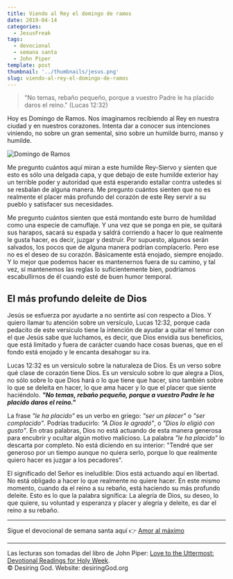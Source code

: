 ```yaml
---
title: Viendo al Rey el domingo de ramos
date: 2019-04-14
categories:
  - JesusFreak
tags:
  - devocional
  - semana santa
  - John Piper
template: post
thumbnail: '../thumbnails/jesus.png'
slug: viendo-al-rey-el-domingo-de-ramos
---
```


> "No temas, rebaño pequeño, porque a vuestro Padre le ha placido daros el reino." (Lucas 12:32)

Hoy es Domingo de Ramos. Nos imaginamos recibiendo al Rey en nuestra ciudad y en nuestros corazones. Intenta dar a conocer sus intenciones viniendo, no sobre un gran semental, sino sobre un humilde burro, manso y humilde.

![Domingo de Ramos](https://i.imgur.com/cpfXrZq.png)

Me pregunto cuántos aquí miran a este humilde Rey-Siervo y sienten que esto es sólo una delgada capa, y que debajo de este humilde exterior hay un terrible poder y autoridad que está esperando estallar contra ustedes si se resbalan de alguna manera. Me pregunto cuántos sienten que no es realmente el placer más profundo del corazón de este Rey servir a su pueblo y satisfacer sus necesidades.

Me pregunto cuántos sienten que está montando este burro de humildad como una especie de camuflaje. Y una vez que se ponga en pie, se quitará sus harapos, sacará su espada y saldrá corriendo a hacer lo que realmente le gusta hacer, es decir, juzgar y destruir. Por supuesto, algunos serán salvados, los pocos que de alguna manera podrían complacerlo. Pero ese no es el deseo de su corazón. Básicamente está enojado, siempre enojado. Y lo mejor que podemos hacer es mantenernos fuera de su camino, y tal vez, si mantenemos las reglas lo suficientemente bien, podríamos escabullirnos de él cuando esté de buen humor temporal.

## El más profundo deleite de Dios

Jesús se esfuerza por ayudarte a no sentirte así con respecto a Dios. Y quiero llamar tu atención sobre un versículo, Lucas 12:32, porque cada pedacito de este versículo tiene la intención de ayudar a quitar el temor con el que Jesús sabe que luchamos, es decir, que Dios envidia sus beneficios, que está limitado y fuera de carácter cuando hace cosas buenas, que en el fondo está enojado y le encanta desahogar su ira.

Lucas 12:32 es un versículo sobre la naturaleza de Dios. Es un verso sobre qué clase de corazón tiene Dios. Es un versículo sobre lo que alegra a Dios, no sólo sobre lo que Dios hará o lo que tiene que hacer, sino también sobre lo que se deleita en hacer, lo que ama hacer y lo que el placer que siente haciéndolo. **_"No temas, rebaño pequeño, porque a vuestro Padre le ha placido daros el reino."_**

La frase _"le ha placido"_ es un verbo en griego: _"ser un placer"_ o _"ser complacido"_. Podrías traducirlo: _"A Dios le agradó"_, o _"Dios lo eligió con gusto"_. En otras palabras, Dios no está actuando de esta manera generosa para encubrir y ocultar algún motivo malicioso. La palabra _"le ha placido"_ lo descarta por completo. No está diciendo en su interior: "Tendré que ser generoso por un tiempo aunque no quiera serlo, porque lo que realmente quiero hacer es juzgar a los pecadores".

El significado del Señor es ineludible: Dios está actuando aquí en libertad. No está obligado a hacer lo que realmente no quiere hacer. En este mismo momento, cuando da el reino a su rebaño, está haciendo su más profundo deleite. Esto es lo que la palabra significa: La alegría de Dios, su deseo, lo que quiere, su voluntad y esperanza y placer y alegría y deleite, es dar el reino a su rebaño.

---

Sigue el devocional de semana santa aquí 👉 [Amor al máximo](/amor-al-maximo)

---

Las lecturas son tomadas del libro de John Piper: [Love to the Uttermost: Devotional Readings for Holy Week](https://www.desiringgod.org/books/love-to-the-uttermost).<br>
© Desiring God. Website: desiringGod.org
